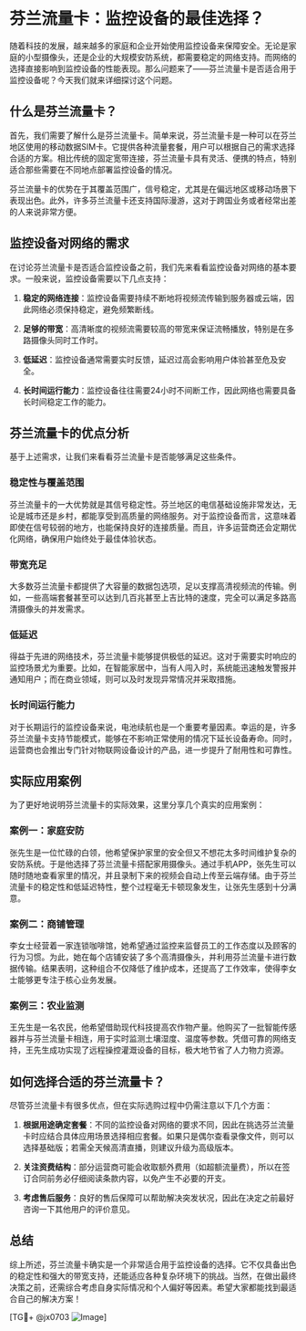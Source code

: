 # 芬兰流量卡：监控设备的最佳选择？

随着科技的发展，越来越多的家庭和企业开始使用监控设备来保障安全。无论是家庭的小型摄像头，还是企业的大规模安防系统，都需要稳定的网络支持。而网络的选择直接影响到监控设备的性能表现。那么问题来了——芬兰流量卡是否适合用于监控设备呢？今天我们就来详细探讨这个问题。

## 什么是芬兰流量卡？

首先，我们需要了解什么是芬兰流量卡。简单来说，芬兰流量卡是一种可以在芬兰地区使用的移动数据SIM卡。它提供各种流量套餐，用户可以根据自己的需求选择合适的方案。相比传统的固定宽带连接，芬兰流量卡具有灵活、便携的特点，特别适合那些需要在不同地点部署监控设备的情况。

芬兰流量卡的优势在于其覆盖范围广，信号稳定，尤其是在偏远地区或移动场景下表现出色。此外，许多芬兰流量卡还支持国际漫游，这对于跨国业务或者经常出差的人来说非常方便。

## 监控设备对网络的需求

在讨论芬兰流量卡是否适合监控设备之前，我们先来看看监控设备对网络的基本要求。一般来说，监控设备需要以下几点支持：

1. **稳定的网络连接**：监控设备需要持续不断地将视频流传输到服务器或云端，因此网络必须保持稳定，避免频繁断线。
   
2. **足够的带宽**：高清晰度的视频流需要较高的带宽来保证流畅播放，特别是在多路摄像头同时工作时。

3. **低延迟**：监控设备通常需要实时反馈，延迟过高会影响用户体验甚至危及安全。

4. **长时间运行能力**：监控设备往往需要24小时不间断工作，因此网络也需要具备长时间稳定工作的能力。

## 芬兰流量卡的优点分析

基于上述需求，让我们来看看芬兰流量卡是否能够满足这些条件。

### 稳定性与覆盖范围

芬兰流量卡的一大优势就是其信号稳定性。芬兰地区的电信基础设施非常发达，无论是城市还是乡村，都能享受到高质量的网络服务。对于监控设备而言，这意味着即使在信号较弱的地方，也能保持良好的连接质量。而且，许多运营商还会定期优化网络，确保用户始终处于最佳体验状态。

### 带宽充足

大多数芬兰流量卡都提供了大容量的数据包选项，足以支撑高清视频流的传输。例如，一些高端套餐甚至可以达到几百兆甚至上吉比特的速度，完全可以满足多路高清摄像头的并发需求。

### 低延迟

得益于先进的网络技术，芬兰流量卡能够提供极低的延迟。这对于需要实时响应的监控场景尤为重要。比如，在智能家居中，当有人闯入时，系统能迅速触发警报并通知用户；而在商业领域，则可以及时发现异常情况并采取措施。

### 长时间运行能力

对于长期运行的监控设备来说，电池续航也是一个重要考量因素。幸运的是，许多芬兰流量卡支持节能模式，能够在不影响正常使用的情况下延长设备寿命。同时，运营商也会推出专门针对物联网设备设计的产品，进一步提升了耐用性和可靠性。

## 实际应用案例

为了更好地说明芬兰流量卡的实际效果，这里分享几个真实的应用案例：

### 案例一：家庭安防

张先生是一位忙碌的白领，他希望保护家里的安全但又不想花太多时间维护复杂的安防系统。于是他选择了芬兰流量卡搭配家用摄像头。通过手机APP，张先生可以随时随地查看家里的情况，并且录制下来的视频会自动上传至云端存储。由于芬兰流量卡的稳定性和低延迟特性，整个过程毫无卡顿现象发生，让张先生感到十分满意。

### 案例二：商铺管理

李女士经营着一家连锁咖啡馆，她希望通过监控来监督员工的工作态度以及顾客的行为习惯。为此，她在每个店铺安装了多个高清摄像头，并利用芬兰流量卡进行数据传输。结果表明，这种组合不仅降低了维护成本，还提高了工作效率，使得李女士能够更专注于核心业务发展。

### 案例三：农业监测

王先生是一名农民，他希望借助现代科技提高农作物产量。他购买了一批智能传感器并与芬兰流量卡相连，用于实时监测土壤湿度、温度等参数。凭借可靠的网络支持，王先生成功实现了远程操控灌溉设备的目标，极大地节省了人力物力资源。

## 如何选择合适的芬兰流量卡？

尽管芬兰流量卡有很多优点，但在实际选购过程中仍需注意以下几个方面：

1. **根据用途确定套餐**：不同的监控设备对网络的要求不同，因此在挑选芬兰流量卡时应结合具体应用场景选择相应套餐。如果只是偶尔查看录像文件，则可以选择基础版；若需全天候高清直播，则建议升级为高级版本。

2. **关注资费结构**：部分运营商可能会收取额外费用（如超额流量费），所以在签订合同前务必仔细阅读条款内容，以免产生不必要的开支。

3. **考虑售后服务**：良好的售后保障可以帮助解决突发状况，因此在决定之前最好咨询一下其他用户的评价意见。

## 总结

综上所述，芬兰流量卡确实是一个非常适合用于监控设备的选择。它不仅具备出色的稳定性和强大的带宽支持，还能适应各种复杂环境下的挑战。当然，在做出最终决策之前，还需综合考虑自身实际情况和个人偏好等因素。希望大家都能找到最适合自己的解决方案！

[TG💪+ @jx0703 ![Image](https://github.com/user-attachments/assets/dbca1d08-cadb-493c-b0ec-ad6f7a83f270)]